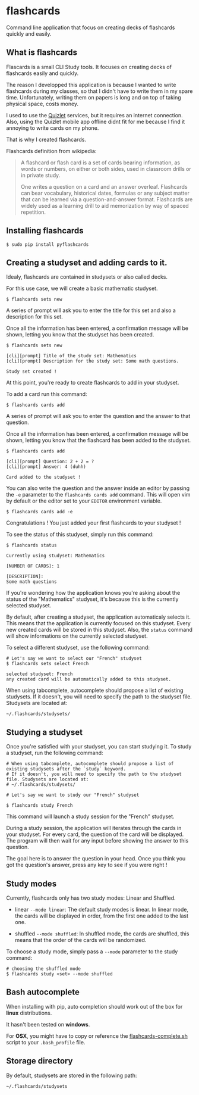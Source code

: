 # flashcards
Command line application that focus on creating decks of flashcards quickly and easily.

## What is flashcards
Flascards is a small CLI Study tools. It focuses on creating decks of flashcards easily and quickly.

The reason I developped this application is because I wanted to write flashcards during my classes, so that I didn't have to write them in my spare time.
Unfortunately, writing them on papers is long and on top of taking physical space, costs money.

I used to use the [Quizlet](https://quizlet.com) services, but it requires an internet connection.
Also, using the Quizlet mobile app offline didnt fit for me because I find it annoying to write cards on my phone.

That is why I created flashcards.

Flashcards definition from wikipedia:
>A flashcard or flash card is a set of cards bearing information, as words or numbers, on either or both sides,
>used in classroom drills or in private study.
>
>One writes a question on a card and an answer overleaf.
>Flashcards can bear vocabulary, historical dates, formulas or any subject matter that can be learned via a question-and-answer format.
>Flashcards are widely used as a learning drill to aid memorization by way of spaced repetition.

## Installing flashcards

```
$ sudo pip install pyflashcards
```

## Creating a studyset and adding cards to it.

Idealy, flashcards are contained in studysets or also called decks.

For this use case, we will create a basic mathematic studyset.

```
$ flashcards sets new
```

A series of prompt will ask you to enter the title for this set and also a 
description for this set.

Once all the information has been entered, a confirmation message will be shown, 
letting you know that the studyset has been created.

```
$ flashcards sets new

[cli][prompt] Title of the study set: Mathematics
[cli][prompt] Description for the study set: Some math questions.

Study set created ! 
```

At this point, you're ready to create flashcards to add in your studyset.

To add a card run this command:

```
$ flashcards cards add
```

A series of prompt will ask you to enter the question and the answer to that question.

Once all the information has been entered, a confirmation message will be shown, 
letting you know that the flashcard has been added to the studyset.

```
$ flashcards cards add

[cli][prompt] Question: 2 + 2 = ?
[cli][prompt] Answer: 4 (duhh)

Card added to the studyset !
```

You can also write the question and the answer inside an editor by passing the `-e` parameter to the `flashcards cards add` command. This will 
open vim by default or the editor set to your `EDITOR` environment variable.

```
$ flashcards cards add -e
```

Congratulations ! You just added your first flashcards to your studyset ! 

To see the status of this studyset, simply run this command:

```
$ flashcards status

Currently using studyset: Mathematics

[NUMBER OF CARDS]: 1

[DESCRIPTION]:
Some math questions
```

If you're wondering how the application knows you're asking about the status of 
the "Mathematics" studyset, it's because this is the currently selected 
studyset.

By default, after creating a studyset, the application automaticaly selects it.
This means that the application is currently focused on this studyset. Every new created cards
will be stored in this studyset. Also, the `status` command will show informations on the currently selected
studyset.


To select a different studyset, use the following command:

```
# Let's say we want to select our "French" studyset
$ flashcards sets select French

selected studyset: French
any created card will be automatically added to this studyset.
```

When using tabcomplete, autocomplete should propose a list of existing studysets.
If it doesn't, you will need to specify the path to the studyset file. Studysets are located at:
```
~/.flashcards/studysets/
```

## Studying a studyset

Once you're satisfied with your studyset, you can start studying it. 
To study a studyset, run the following command: 

```
# When using tabcomplete, autocomplete should propose a list of existing studysets after the `study` keyword.
# If it doesn't, you will need to specify the path to the studyset file. Studysets are located at:
# ~/.flashcards/studysets/

# Let's say we want to study our "French" studyset

$ flashcards study French
```

This command will launch a study session for the "French" studyset.

During a study session, the application will iterates through the cards in your studyset.
For every card, the question of the card will be displayed. The program will then wait for any input before showing the answer to this question.

The goal here is to answer the question in your head. Once you think you got the question's answer, press any key to see if you were right ! 


## Study modes

Currently, flashcards only has two study modes: Linear and Shuffled.
* linear `--mode linear`: The default study modes is linear. In linear mode, the cards will be displayed in order, from the first one added to the last one.

* shuffled `--mode shuffled`: In shuffled mode, the cards are shuffled, this means that the order of the cards will be randomized.

To choose a study mode, simply pass a `--mode` parameter to the study command:

```
# choosing the shuffled mode
$ flashcards study <set> --mode shuffled
```

## Bash autocomplete

When installing with pip, auto completion should work out of the box for __linux__ distributions.

It hasn't been tested on __windows__.

For __OSX__, you might have to copy or reference the [flashcards-complete.sh](flashcards-complete.sh) script to your `.bash_profile` file.

## Storage directory

By default, studysets are stored in the following path:
```
~/.flashcards/studysets
```

